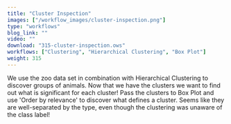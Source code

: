 ```yaml
---
title: "Cluster Inspection"
images: ["/workflow_images/cluster-inspection.png"]
type: "workflows"
blog_link: ""
video: ""
download: "315-cluster-inspection.ows"
workflows: ["Clustering", "Hierarchical Clustering", "Box Plot"]
weight: 315
---
```


We use the zoo data set in combination with Hierarchical Clustering to discover groups of animals. Now that we have the clusters we want to find out what is significant for each cluster! Pass the clusters to Box Plot and use 'Order by relevance' to discover what defines a cluster. Seems like they are well-separated by the type, even though the clustering was unaware of the class label!

